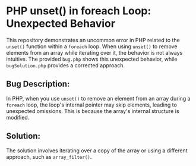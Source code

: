 # PHP unset() in foreach Loop: Unexpected Behavior

This repository demonstrates an uncommon error in PHP related to the `unset()` function within a `foreach` loop.  When using `unset()` to remove elements from an array while iterating over it, the behavior is not always intuitive.  The provided `bug.php` shows this unexpected behavior, while `bugSolution.php` provides a corrected approach.

## Bug Description:

In PHP, when you use `unset()` to remove an element from an array during a `foreach` loop, the loop's internal pointer may skip elements, leading to unexpected omissions.  This is because the array's internal structure is modified.

## Solution:

The solution involves iterating over a copy of the array or using a different approach, such as `array_filter()`.

